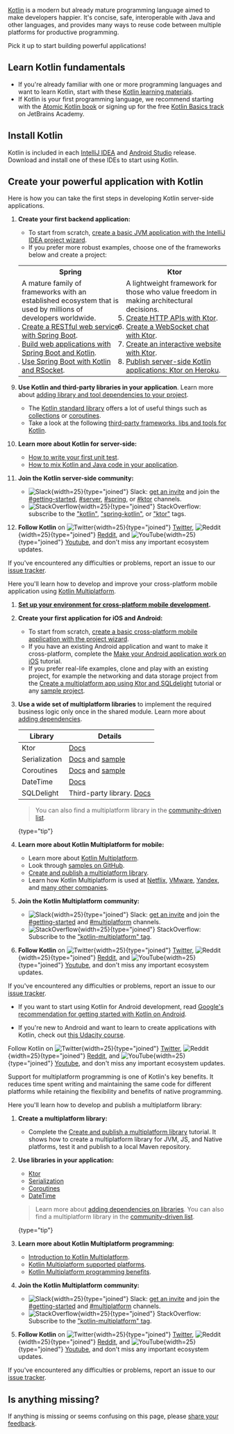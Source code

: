 [//]: # (title: Get started with Kotlin)

[Kotlin](https://kotlinlang.org) is a modern but already mature programming language aimed to make developers happier.
It's concise, safe, interoperable with Java and other languages, and provides many ways to reuse code between multiple platforms for productive programming.

Pick it up to start building powerful applications!

## Learn Kotlin fundamentals

* If you're already familiar with one or more programming languages and want to learn Kotlin, start with these [Kotlin learning materials](learning-materials-overview.md).
* If Kotlin is your first programming language, we recommend starting with the [Atomic Kotlin book](https://www.atomickotlin.com/atomickotlin/)
or signing up for the free [Kotlin Basics track](https://hyperskill.org/join/fromdocstoJetSalesStat?redirect=true&next=/tracks/18) on JetBrains Academy.

## Install Kotlin

Kotlin is included in each [IntelliJ IDEA](https://www.jetbrains.com/idea/download/) and [Android Studio](https://developer.android.com/studio) release.  
Download and install one of these IDEs to start using Kotlin.

## Create your powerful application with Kotlin
 
<tabs>

<tab id="backend" title="Backend app">

Here is how you can take the first steps in developing Kotlin server-side applications.

1. **Create your first backend application:**
   
   * To start from scratch, [create a basic JVM application with the IntelliJ IDEA project wizard](jvm-get-started.md).
   * If you prefer more robust examples, choose one of the frameworks below and create a project:

   <table width="100%" >
   <tr>
      <th>Spring</th>
      <th>Ktor</th>
   </tr>
   <tr>
   <td width="50%">
     A mature family of frameworks with an established ecosystem that is used by millions of developers worldwide.
   <br/>
   <list>
      <li><a href="jvm-get-started-spring-boot.md">Create a RESTful web service with Spring Boot</a>.</li>
      <li><a href="https://spring.io/guides/tutorials/spring-boot-kotlin/">Build web applications with Spring Boot and Kotlin</a>.</li>
      <li><a href="https://spring.io/guides/tutorials/spring-webflux-kotlin-rsocket/">Use Spring Boot with Kotlin and RSocket</a>.</li>
   </list>
   </td>
   <td width="50%">
      A lightweight framework for those who value freedom in making architectural decisions.
   <list>
      <li><a href="https://ktor.io/docs/creating-http-apis.html">Create HTTP APIs with Ktor</a>.</li>
      <li><a href="https://ktor.io/docs/creating-web-socket-chat.html">Create a WebSocket chat with Ktor</a>.</li>
      <li><a href="https://ktor.io/docs/creating-interactive-website.html">Create an interactive website with Ktor</a>.</li>
      <li><a href="https://ktor.io/docs/heroku.html">Publish server-side Kotlin applications: Ktor on Heroku</a>.</li>
   </list>
   
   </td>
   </tr>
   </table>

2. **Use Kotlin and third-party libraries in your application**. Learn more about [adding library and tool dependencies to your project](gradle-configure-project.md#configure-dependencies).
   * The [Kotlin standard library](https://kotlinlang.org/api/latest/jvm/stdlib/) offers a lot of useful things such as [collections](collections-overview.md) or [coroutines](coroutines-guide.md).
   * Take a look at the following [third-party frameworks, libs and tools for Kotlin](https://blog.jetbrains.com/kotlin/2020/11/server-side-development-with-kotlin-frameworks-and-libraries/).

3. **Learn more about Kotlin for server-side:**
   * [How to write your first unit test](jvm-test-using-junit.md).
   * [How to mix Kotlin and Java code in your application](mixing-java-kotlin-intellij.md).

4. **Join the Kotlin server-side community:**
   * ![Slack](slack.svg){width=25}{type="joined"} Slack: [get an invite](https://surveys.jetbrains.com/s3/kotlin-slack-sign-up) and join the [#getting-started](https://kotlinlang.slack.com/archives/C0B8MA7FA), [#server](https://kotlinlang.slack.com/archives/C0B8RC352), [#spring](https://kotlinlang.slack.com/archives/C0B8ZTWE4), or [#ktor](https://kotlinlang.slack.com/archives/C0A974TJ9) channels.
   * ![StackOverflow](stackoverflow.svg){width=25}{type="joined"} StackOverflow: subscribe to the ["kotlin"](https://stackoverflow.com/questions/tagged/kotlin), ["spring-kotlin"](https://stackoverflow.com/questions/tagged/spring-kotlin), or ["ktor"](https://stackoverflow.com/questions/tagged/ktor) tags.

5. **Follow Kotlin** on ![Twitter](twitter.svg){width=25}{type="joined"} [Twitter](https://twitter.com/kotlin), ![Reddit](reddit.svg){width=25}{type="joined"} [Reddit](https://www.reddit.com/r/Kotlin/), and ![YouTube](youtube.svg){width=25}{type="joined"} [Youtube](https://www.youtube.com/channel/UCP7uiEZIqci43m22KDl0sNw), and don't miss any important ecosystem updates.

If you've encountered any difficulties or problems, report an issue to our [issue tracker](https://youtrack.jetbrains.com/issues/KT).

</tab>

<tab id="cross-platform-mobile" title="Cross-platform mobile app">

Here you'll learn how to develop and improve your cross-platform mobile application using [Kotlin Multiplatform](https://kotlinlang.org/lp/mobile/).

1. **[Set up your environment for cross-platform mobile development](multiplatform-mobile-setup.md).**

2. **Create your first application for iOS and Android:**

   * To start from scratch, [create a basic cross-platform mobile application with the project wizard](multiplatform-mobile-create-first-app.md).
   * If you have an existing Android application and want to make it cross-platform, complete the [Make your Android application work on iOS](multiplatform-mobile-integrate-in-existing-app.md) tutorial.
   * If you prefer real-life examples, clone and play with an existing project, for example the networking and data storage project from the [Create a multiplatform app using Ktor and SQLdelight](multiplatform-mobile-ktor-sqldelight.md) tutorial or any [sample project](multiplatform-mobile-samples.md).

3. **Use a wide set of multiplatform libraries** to implement the required business logic only once in the shared module. Learn more about [adding dependencies](multiplatform-add-dependencies.md).

   |Library|Details|
   |-------|-------| 
   | Ktor | [Docs](https://ktor.io/docs/client.html)| 
   | Serialization | [Docs](serialization.md) and [sample](multiplatform-mobile-ktor-sqldelight.md#create-an-application-data-model)|
   | Coroutines | [Docs](coroutines-guide.md) and [sample](coroutines-and-channels.md)|
   | DateTime | [Docs](https://github.com/Kotlin/kotlinx-datetime#readme)|
   | SQLDelight | Third-party library. [Docs](https://cashapp.github.io/sqldelight/)|
   
   > You can also find a multiplatform library in the [community-driven list](https://libs.kmp.icerock.dev/).
   > 
   {type="tip"}

4. **Learn more about Kotlin Multiplatform for mobile:**
   * Learn more about [Kotlin Multiplatform](multiplatform-get-started.md).
   * Look through [samples on GitHub](multiplatform-mobile-samples.md).
   * [Create and publish a multiplatform library](multiplatform-library.md).
   * Learn how Kotlin Multiplatform is used at [Netflix](https://netflixtechblog.com/netflix-android-and-ios-studio-apps-kotlin-multiplatform-d6d4d8d25d23), [VMware](https://kotlinlang.org/lp/mobile/case-studies/vmware/), [Yandex](https://kotlinlang.org/lp/mobile/case-studies/yandex/), and [many other companies](https://kotlinlang.org/lp/mobile/case-studies/).

5. **Join the Kotlin Multiplatform community:**

   * ![Slack](slack.svg){width=25}{type="joined"} Slack: [get an invite](https://surveys.jetbrains.com/s3/kotlin-slack-sign-up) and join the [#getting-started](https://kotlinlang.slack.com/archives/C0B8MA7FA) and [#multiplatform](https://kotlinlang.slack.com/archives/C3PQML5NU) channels.
   * ![StackOverflow](stackoverflow.svg){width=25}{type="joined"} StackOverflow: Subscribe to the ["kotlin-multiplatform" tag](https://stackoverflow.com/questions/tagged/kotlin-multiplatform).

6. **Follow Kotlin** on ![Twitter](twitter.svg){width=25}{type="joined"} [Twitter](https://twitter.com/kotlin), ![Reddit](reddit.svg){width=25}{type="joined"} [Reddit](https://www.reddit.com/r/Kotlin/), and ![YouTube](youtube.svg){width=25}{type="joined"} [Youtube](https://www.youtube.com/channel/UCP7uiEZIqci43m22KDl0sNw), and don't miss any important ecosystem updates.

If you've encountered any difficulties or problems, report an issue to our [issue tracker](https://youtrack.jetbrains.com/issues/KT).

</tab>

<tab id="android" title="Android app">

* If you want to start using Kotlin for Android development, read [Google's recommendation for getting started with Kotlin on Android](https://developer.android.com/kotlin/get-started).

* If you're new to Android and want to learn to create applications with Kotlin, check out [this Udacity course](https://www.udacity.com/course/developing-android-apps-with-kotlin--ud9012).

Follow Kotlin on ![Twitter](twitter.svg){width=25}{type="joined"} [Twitter](https://twitter.com/kotlin), ![Reddit](reddit.svg){width=25}{type="joined"} [Reddit](https://www.reddit.com/r/Kotlin/), and ![YouTube](youtube.svg){width=25}{type="joined"} [Youtube](https://www.youtube.com/channel/UCP7uiEZIqci43m22KDl0sNw), and don't miss any important ecosystem updates.

</tab>

<tab id="multiplatform-library" title="Multiplatform library">

Support for multiplatform programming is one of Kotlin's key benefits. It reduces time spent writing and maintaining the same code for different platforms while retaining the flexibility and benefits of native programming.

Here you'll learn how to develop and publish a multiplatform library:

1. **Create a multiplatform library:**

   * Complete the [Create and publish a multiplatform library](multiplatform-library.md) tutorial. It shows how to create a multiplatform library for JVM, JS, and Native platforms, test it and publish to a local Maven repository.

2. **Use libraries in your application:**

   * [Ktor](https://ktor.io/docs/)
   * [Serialization](serialization.md)
   * [Coroutines](coroutines-overview.md)
   * [DateTime](https://github.com/Kotlin/kotlinx-datetime#readme)

   > Learn more about [adding dependencies on libraries](multiplatform-add-dependencies.md).
   > You can also find a multiplatform library in the [community-driven list](https://libs.kmp.icerock.dev/).
   >
   {type="tip"}

3. **Learn more about Kotlin Multiplatform programming:**

   * [Introduction to Kotlin Multiplatform](multiplatform-get-started.md).
   * [Kotlin Multiplatform supported platforms](multiplatform-dsl-reference.md#targets).
   * [Kotlin Multiplatform programming benefits](multiplatform.md).

4. **Join the Kotlin Multiplatform community:**

   * ![Slack](slack.svg){width=25}{type="joined"} Slack: [get an invite](https://surveys.jetbrains.com/s3/kotlin-slack-sign-up) and join the [#getting-started](https://kotlinlang.slack.com/archives/C0B8MA7FA) and [#multiplatform](https://kotlinlang.slack.com/archives/C3PQML5NU) channels.
   * ![StackOverflow](stackoverflow.svg){width=25}{type="joined"} StackOverflow: Subscribe to the ["kotlin-multiplatform" tag](https://stackoverflow.com/questions/tagged/kotlin-multiplatform).

5. **Follow Kotlin** on ![Twitter](twitter.svg){width=25}{type="joined"} [Twitter](https://twitter.com/kotlin), ![Reddit](reddit.svg){width=25}{type="joined"} [Reddit](https://www.reddit.com/r/Kotlin/), and ![YouTube](youtube.svg){width=25}{type="joined"} [Youtube](https://www.youtube.com/channel/UCP7uiEZIqci43m22KDl0sNw), and don't miss any important ecosystem updates.

If you've encountered any difficulties or problems, report an issue to our [issue tracker](https://youtrack.jetbrains.com/issues/KT).

</tab>

</tabs>

## Is anything missing?

If anything is missing or seems confusing on this page, please [share your feedback](https://surveys.hotjar.com/d82e82b0-00d9-44a7-b793-0611bf6189df).
